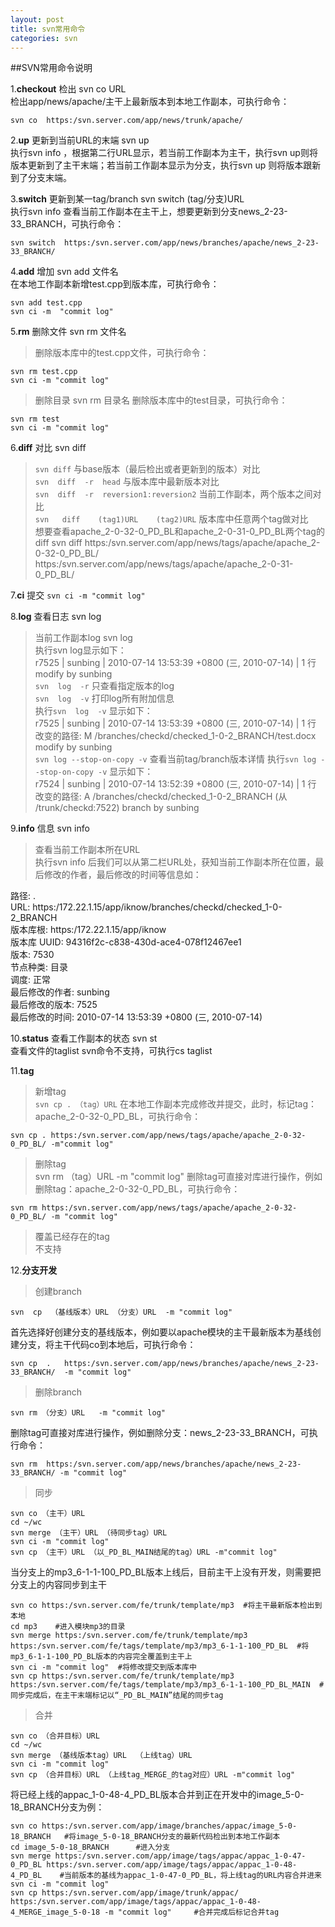 ```yaml
---
layout: post
title: svn常用命令
categories: svn
---
```


##SVN常用命令说明

1.**checkout** 检出  svn  co  URL  
检出app/news/apache/主干上最新版本到本地工作副本，可执行命令：
```
svn co  https:/svn.server.com/app/news/trunk/apache/
```

2.**up**  更新到当前URL的末端   svn  up  
执行svn  info ，根据第二行URL显示，若当前工作副本为主干，执行svn up则将版本更新到了主干末端；若当前工作副本显示为分支，执行svn up 则将版本跟新到了分支末端。

3.**switch** 更新到某一tag/branch   svn  switch  (tag/分支)URL  
执行svn   info 查看当前工作副本在主干上，想要更新到分支news_2-23-33_BRANCH，可执行命令：
```
svn switch  https:/svn.server.com/app/news/branches/apache/news_2-23-33_BRANCH/
```


4.**add**   增加  svn  add  文件名  
在本地工作副本新增test.cpp到版本库，可执行命令：
```
svn add test.cpp
svn ci -m  "commit log"
```

5.**rm**  删除文件  svn rm 文件名  
>删除版本库中的test.cpp文件，可执行命令：
```
svn rm test.cpp
svn ci -m "commit log"
```
>删除目录  svn  rm 目录名   删除版本库中的test目录，可执行命令：
```
svn rm test
svn ci -m "commit log"
```

6.**diff**  对比  svn diff
>`svn diff` 与base版本（最后检出或者更新到的版本）对比     
>`svn  diff  -r  head` 与版本库中最新版本对比     
>`svn  diff  -r  reversion1:reversion2` 当前工作副本，两个版本之间对比     
>`svn   diff    (tag1)URL    (tag2)URL` 版本库中任意两个tag做对比    
>想要查看apache_2-0-32-0_PD_BL和apache_2-0-31-0_PD_BL两个tag的diff
svn diff https:/svn.server.com/app/news/tags/apache/apache_2-0-32-0_PD_BL/ https:/svn.server.com/app/news/tags/apache/apache_2-0-31-0_PD_BL/


7.**ci**    提交  `svn ci -m "commit log" `

8.**log**   查看日志 svn log
>当前工作副本log   svn log   
执行svn log显示如下：  
r7525 | sunbing | 2010-07-14 13:53:39 +0800 (三, 2010-07-14) | 1 行
modify by sunbing  
`svn  log  -r` 只查看指定版本的log     
`svn  log  -v` 打印log所有附加信息     
执行`svn  log  -v` 显示如下：  
r7525 | sunbing | 2010-07-14 13:53:39 +0800 (三, 2010-07-14) | 1 行
改变的路径:
M /branches/checkd/checked_1-0-2_BRANCH/test.docx
modify by sunbing  
`svn log --stop-on-copy -v` 查看当前tag/branch版本详情     执行`svn log --stop-on-copy -v` 显示如下：  
r7524 | sunbing | 2010-07-14 13:52:39 +0800 (三, 2010-07-14) | 1 行
改变的路径:
   A /branches/checkd/checked_1-0-2_BRANCH (从 /trunk/checkd:7522)
branch by sunbing

9.**info** 信息 svn info
>  查看当前工作副本所在URL  
>  执行svn  info 后我们可以从第二栏URL处，获知当前工作副本所在位置，最后修改的作者，最后修改的时间等信息如：  
>  
路径: .  
URL: https:/172.22.1.15/app/iknow/branches/checkd/checked_1-0-2_BRANCH  
版本库根: https:/172.22.1.15/app/iknow  
版本库 UUID: 94316f2c-c838-430d-ace4-078f12467ee1  
版本: 7530  
节点种类: 目录  
调度: 正常  
最后修改的作者: sunbing  
最后修改的版本: 7525  
最后修改的时间: 2010-07-14 13:53:39 +0800 (三, 2010-07-14)  


10.**status**  查看工作副本的状态   svn st  
查看文件的taglist  svn命令不支持，可执行cs taglist  　


11.**tag**   
>新增tag   
```svn cp . （tag）URL```
在本地工作副本完成修改并提交，此时，标记tag：apache_2-0-32-0_PD_BL，可执行命令：
```
svn cp . https:/svn.server.com/app/news/tags/apache/apache_2-0-32-0_PD_BL/ -m"commit log"
```
>删除tag   
svn rm （tag）URL -m "commit log"   删除tag可直接对库进行操作，例如删除tag：apache_2-0-32-0_PD_BL，可执行命令：
```
svn rm https:/svn.server.com/app/news/tags/apache/apache_2-0-32-0_PD_BL/ -m "commit log"
```
>覆盖已经存在的tag  
 不支持  

12.**分支开发**  
>创建branch  
```
svn  cp  （基线版本）URL （分支）URL  -m "commit log"  
```
首先选择好创建分支的基线版本，例如要以apache模块的主干最新版本为基线创建分支，将主干代码co到本地后，可执行命令：
```
svn cp  .   https:/svn.server.com/app/news/branches/apache/news_2-23-33_BRANCH/  -m "commit log"
```
>删除branch  
```
svn rm （分支）URL   -m "commit log"  
```
删除tag可直接对库进行操作，例如删除分支：news_2-23-33_BRANCH，可执行命令：
```
svn rm  https:/svn.server.com/app/news/branches/apache/news_2-23-33_BRANCH/ -m "commit log"
```
>同步  
```
svn co （主干）URL
cd ~/wc
svn merge （主干）URL （待同步tag）URL
svn ci -m "commit log"
svn cp （主干）URL （以_PD_BL_MAIN结尾的tag）URL -m"commit log"
```
当分支上的mp3_6-1-1-100_PD_BL版本上线后，目前主干上没有开发，则需要把分支上的内容同步到主干
```
svn co https:/svn.server.com/fe/trunk/template/mp3  #将主干最新版本检出到本地
cd mp3    #进入模块mp3的目录
svn merge https:/svn.server.com/fe/trunk/template/mp3  https:/svn.server.com/fe/tags/template/mp3/mp3_6-1-1-100_PD_BL  #将mp3_6-1-1-100_PD_BL版本的内容完全覆盖到主干上
svn ci -m "commit log"  #将修改提交到版本库中
svn cp https:/svn.server.com/fe/trunk/template/mp3   https:/svn.server.com/fe/tags/template/mp3/mp3_6-1-1-100_PD_BL_MAIN  #同步完成后，在主干末端标记以“_PD_BL_MAIN”结尾的同步tag
```
>合并
```
svn co （合并目标）URL
cd ~/wc
svn merge （基线版本tag）URL  （上线tag）URL
svn ci -m "commit log"
svn cp （合并目标）URL （上线tag_MERGE_的tag对应）URL -m"commit log"
```
将已经上线的appac_1-0-48-4_PD_BL版本合并到正在开发中的image_5-0-18_BRANCH分支为例：
```
svn co https:/svn.server.com/app/image/branches/appac/image_5-0-18_BRANCH   #将image_5-0-18_BRANCH分支的最新代码检出到本地工作副本
cd image_5-0-18_BRANCH      #进入分支
svn merge https:/svn.server.com/app/image/tags/appac/appac_1-0-47-0_PD_BL https:/svn.server.com/app/image/tags/appac/appac_1-0-48-4_PD_BL    #当前版本的基线为appac_1-0-47-0_PD_BL，将上线tag的URL内容合并进来
svn ci -m "commit log"
svn cp https:/svn.server.com/app/image/trunk/appac/ https:/svn.server.com/app/image/tags/appac/appac_1-0-48-4_MERGE_image_5-0-18 -m "commit log"     #合并完成后标记合并tag
```